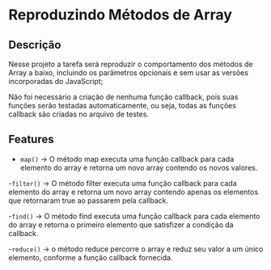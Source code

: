 # Reproduzindo Métodos de Array

## Descrição

Nesse projeto a tarefa será reproduzir o comportamento dos métodos de Array a baixo, incluindo os parâmetros opcionais e sem usar as versões incorporadas do JavaScript;

Não foi necessário a criação de nenhuma função callback, pois suas funções serão testadas automaticamente, ou seja, todas as funções callback são criadas no arquivo de testes.

## Features

- `map()` -> O método map executa uma função callback para cada elemento do array e retorna um novo array contendo os novos valores.

-`filter()` -> O método filter executa uma função callback para cada elemento do array e retorna um novo array contendo apenas os elementos que retornaram true ao passarem pela callback.

-`find()` -> O método find executa uma função callback para cada elemento do array e retorna o primeiro elemento que satisfizer a condição da callback.

-`reduce()` -> o método reduce percorre o array e reduz seu valor a um único elemento, conforme a função callback fornecida.
